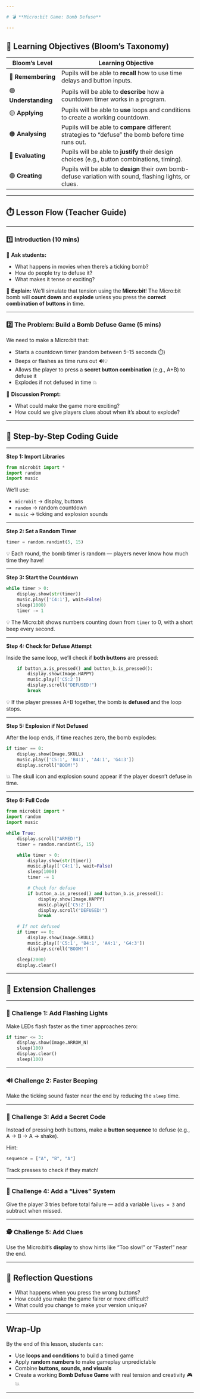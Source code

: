 ```yaml
---

# 💣 **Micro:bit Game: Bomb Defuse**

---
```


## 🎯 **Learning Objectives (Bloom’s Taxonomy)**

| Bloom’s Level        | Learning Objective                                                                                       |
| -------------------- | -------------------------------------------------------------------------------------------------------- |
| 🔵 **Remembering**   | Pupils will be able to **recall** how to use time delays and button inputs.                              |
| 🟢 **Understanding** | Pupils will be able to **describe** how a countdown timer works in a program.                            |
| 🟡 **Applying**      | Pupils will be able to **use** loops and conditions to create a working countdown.                       |
| 🟠 **Analysing**     | Pupils will be able to **compare** different strategies to “defuse” the bomb before time runs out.       |
| 🔴 **Evaluating**    | Pupils will be able to **justify** their design choices (e.g., button combinations, timing).             |
| 🟣 **Creating**      | Pupils will be able to **design** their own bomb-defuse variation with sound, flashing lights, or clues. |

---

## ⏱️ **Lesson Flow (Teacher Guide)**

---

### 1️⃣ **Introduction (10 mins)**

💬 **Ask students:**

* What happens in movies when there’s a ticking bomb?
* How do people try to defuse it?
* What makes it tense or exciting?

📌 **Explain:**
We’ll simulate that tension using the **Micro:bit**!
The Micro:bit bomb will **count down** and **explode** unless you press the **correct combination of buttons** in time.

---

### 2️⃣ **The Problem: Build a Bomb Defuse Game (5 mins)**

We need to make a Micro:bit that:

* Starts a countdown timer (random between 5–15 seconds ⏱️)
* Beeps or flashes as time runs out 🔊💡
* Allows the player to press a **secret button combination** (e.g., A+B) to defuse it
* Explodes if not defused in time 💥

💬 **Discussion Prompt:**

* What could make the game more exciting?
* How could we give players clues about when it’s about to explode?

---

## 🧠 **Step-by-Step Coding Guide**

---

**Step 1: Import Libraries**

```python
from microbit import *
import random
import music
```

We’ll use:

* `microbit` → display, buttons
* `random` → random countdown
* `music` → ticking and explosion sounds

---

**Step 2: Set a Random Timer**

```python
timer = random.randint(5, 15)
```

💡 Each round, the bomb timer is random — players never know how much time they have!

---

 **Step 3: Start the Countdown**

```python
while timer > 0:
    display.show(str(timer))
    music.play(['C4:1'], wait=False)
    sleep(1000)
    timer -= 1
```

💡 The Micro:bit shows numbers counting down from `timer` to 0, with a short beep every second.

---

**Step 4: Check for Defuse Attempt**

Inside the same loop, we’ll check if **both buttons** are pressed:

```python
    if button_a.is_pressed() and button_b.is_pressed():
        display.show(Image.HAPPY)
        music.play(['C5:2'])
        display.scroll("DEFUSED!")
        break
```

💡 If the player presses A+B together, the bomb is **defused** and the loop stops.

---

 **Step 5: Explosion if Not Defused**

After the loop ends, if time reaches zero, the bomb explodes:

```python
if timer == 0:
    display.show(Image.SKULL)
    music.play(['C5:1', 'B4:1', 'A4:1', 'G4:3'])
    display.scroll("BOOM!")
```

💥 The skull icon and explosion sound appear if the player doesn’t defuse in time.

---

**Step 6: Full Code**

```python
from microbit import *
import random
import music

while True:
    display.scroll("ARMED!")
    timer = random.randint(5, 15)

    while timer > 0:
        display.show(str(timer))
        music.play(['C4:1'], wait=False)
        sleep(1000)
        timer -= 1

        # Check for defuse
        if button_a.is_pressed() and button_b.is_pressed():
            display.show(Image.HAPPY)
            music.play(['C5:2'])
            display.scroll("DEFUSED!")
            break

    # If not defused
    if timer == 0:
        display.show(Image.SKULL)
        music.play(['C5:1', 'B4:1', 'A4:1', 'G4:3'])
        display.scroll("BOOM!")

    sleep(2000)
    display.clear()
```

---

## 🧩 **Extension Challenges**

---

### 🚀 Challenge 1: Add Flashing Lights

Make LEDs flash faster as the timer approaches zero:

```python
if timer <= 3:
    display.show(Image.ARROW_N)
    sleep(100)
    display.clear()
    sleep(100)
```

---

### 🔊 Challenge 2: Faster Beeping

Make the ticking sound faster near the end by reducing the `sleep` time.

---

### 🧠 Challenge 3: Add a Secret Code

Instead of pressing both buttons, make a **button sequence** to defuse (e.g., A → B → A → shake).

Hint:

```python
sequence = ["A", "B", "A"]
```

Track presses to check if they match!

---

### 🧨 Challenge 4: Add a “Lives” System

Give the player 3 tries before total failure — add a variable `lives = 3` and subtract when missed.

---

### 🕵️ Challenge 5: Add Clues

Use the Micro:bit’s **display** to show hints like “Too slow!” or “Faster!” near the end.

---

## 💬 **Reflection Questions**

* What happens when you press the wrong buttons?
* How could you make the game fairer or more difficult?
* What could you change to make your version unique?

---

## **Wrap-Up**

By the end of this lesson, students can:

* Use **loops and conditions** to build a timed game
* Apply **random numbers** to make gameplay unpredictable
* Combine **buttons, sounds, and visuals**
* Create a working **Bomb Defuse Game** with real tension and creativity 🎮💥

---

